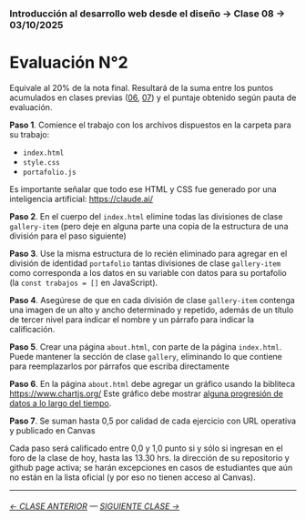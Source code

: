 ### Introducción al desarrollo web desde el diseño → Clase 08 → 03/10/2025

# Evaluación N°2

Equivale al 20% de la nota final. Resultará de la suma entre los puntos acumulados en clases previas ([06](https://github.com/profesorfaco/opr/tree/main/clase-06), [07](https://github.com/profesorfaco/opr/tree/main/clase-07)) y el puntaje obtenido según pauta de evaluación.

**Paso 1**. Comience el trabajo con los archivos dispuestos en la carpeta para su trabajo: 

- `index.html`
- `style.css`
- `portafolio.js`

Es importante señalar que todo ese HTML y CSS fue generado por una inteligencia artificial: https://claude.ai/

**Paso 2**. En el cuerpo del `index.html` elimine todas las divisiones de clase `gallery-item` (pero deje en alguna parte una copia de la estructura de una división para el paso siguiente)

**Paso 3**. Use la misma estructura de lo recién eliminado para agregar en el división de identidad `portafolio` tantas divisiones de clase `gallery-item` como corresponda a los datos en su variable con datos para su portafolio (la `const trabajos = []` en JavaScript).

**Paso 4**. Asegúrese de que en cada división de clase `gallery-item` contenga una imagen de un alto y ancho determinado y repetido, además de un título de tercer nivel para indicar el nombre y un párrafo para indicar la calificación.
 
**Paso 5**. Crear una página `about.html`, con parte de la página `index.html`. Puede mantener la sección de clase `gallery`, eliminando lo que contiene para reemplazarlos por párrafos que escriba directamente 

**Paso 6**. En la página `about.html` debe agregar un gráfico usando la bibliteca https://www.chartjs.org/ Este gráfico debe mostrar [alguna progresión de datos a lo largo del tiempo](https://datavizcatalogue.com/ES/buscar/datos_a_lo_largo_del_tiempo.html).

**Paso 7**. Se suman hasta 0,5 por calidad de cada ejercicio con URL operativa y publicado en Canvas

Cada paso será calificado entre 0,0 y 1,0 punto si y sólo si ingresan en el foro de la clase de hoy, hasta las 13.30 hrs. la dirección de su repositorio y github page activa; se harán excepciones en casos de estudiantes que aún no están en la lista oficial (y por eso no tienen acceso al Canvas). 


- - - - - - - - - - - - -

###### [← CLASE ANTERIOR](https://github.com/profesorfaco/opr/tree/main/clase-07) — [SIGUIENTE CLASE →](https://github.com/profesorfaco/opr/tree/main/clase-09)

